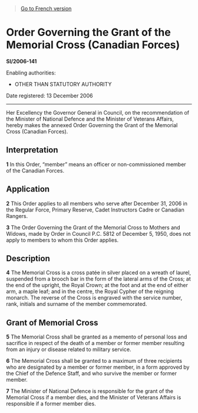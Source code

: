 > [Go to French version](/fr/Règlements/Textes%20réglementaires/2006/141.md)

# Order Governing the Grant of the Memorial Cross (Canadian Forces)

**SI/2006-141**

Enabling authorities: 
- OTHER THAN STATUTORY AUTHORITY

Date registered: 13 December 2006

----------

Her Excellency the Governor General in Council, on the recommendation of the Minister of National Defence and the Minister of Veterans Affairs, hereby makes the annexed Order Governing the Grant of the Memorial Cross (Canadian Forces).




## Interpretation


**1** In this Order, “member” means an officer or non-commissioned member of the Canadian Forces.




## Application


**2** This Order applies to all members who serve after December 31, 2006 in the Regular Force, Primary Reserve, Cadet Instructors Cadre or Canadian Rangers.



**3** The Order Governing the Grant of the Memorial Cross to Mothers and Widows, made by Order in Council P.C. 5812 of December 5, 1950, does not apply to members to whom this Order applies.




## Description


**4** The Memorial Cross is a cross patée in silver placed on a wreath of laurel, suspended from a brooch bar in the form of the lateral arms of the Cross; at the end of the upright, the Royal Crown; at the foot and at the end of either arm, a maple leaf; and in the centre, the Royal Cypher of the reigning monarch. The reverse of the Cross is engraved with the service number, rank, initials and surname of the member commemorated.




## Grant of Memorial Cross


**5** The Memorial Cross shall be granted as a memento of personal loss and sacrifice in respect of the death of a member or former member resulting from an injury or disease related to military service.



**6** The Memorial Cross shall be granted to a maximum of three recipients who are designated by a member or former member, in a form approved by the Chief of the Defence Staff, and who survive the member or former member.



**7** The Minister of National Defence is responsible for the grant of the Memorial Cross if a member dies, and the Minister of Veterans Affairs is responsible if a former member dies.


